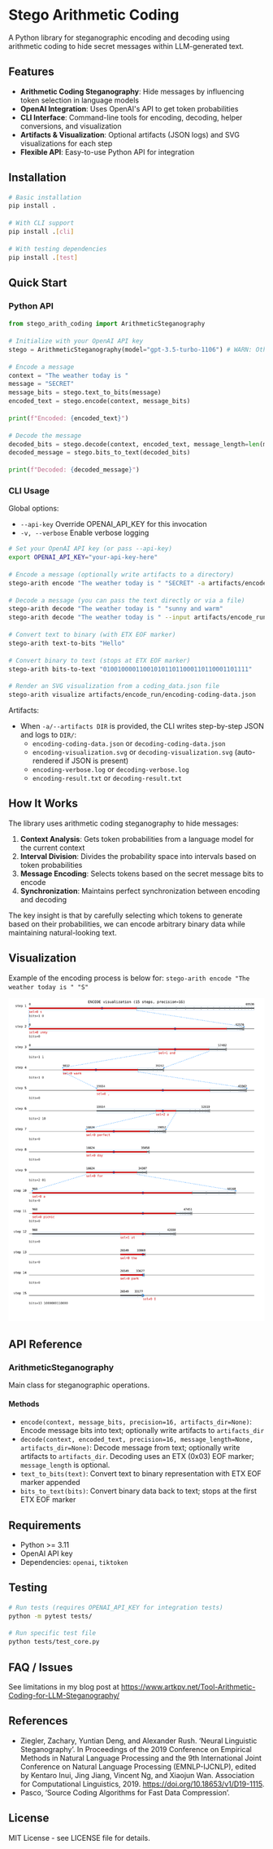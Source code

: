 # Stego Arithmetic Coding

A Python library for steganographic encoding and decoding using arithmetic coding to hide secret messages within LLM-generated text.

## Features

- **Arithmetic Coding Steganography**: Hide messages by influencing token selection in language models
- **OpenAI Integration**: Uses OpenAI's API to get token probabilities
- **CLI Interface**: Command-line tools for encoding, decoding, helper conversions, and visualization
- **Artifacts & Visualization**: Optional artifacts (JSON logs) and SVG visualizations for each step
- **Flexible API**: Easy-to-use Python API for integration

## Installation

```bash
# Basic installation
pip install .

# With CLI support
pip install .[cli]

# With testing dependencies
pip install .[test]
```

## Quick Start

### Python API

```python
from stego_arith_coding import ArithmeticSteganography

# Initialize with your OpenAI API key
stego = ArithmeticSteganography(model="gpt-3.5-turbo-1106") # WARN: Other models are non-deterministic

# Encode a message
context = "The weather today is "
message = "SECRET"
message_bits = stego.text_to_bits(message)
encoded_text = stego.encode(context, message_bits)

print(f"Encoded: {encoded_text}")

# Decode the message
decoded_bits = stego.decode(context, encoded_text, message_length=len(message_bits))
decoded_message = stego.bits_to_text(decoded_bits)

print(f"Decoded: {decoded_message}")
```

### CLI Usage

Global options:
- `--api-key` Override OPENAI_API_KEY for this invocation
- `-v, --verbose` Enable verbose logging

```bash
# Set your OpenAI API key (or pass --api-key)
export OPENAI_API_KEY="your-api-key-here"

# Encode a message (optionally write artifacts to a directory)
stego-arith encode "The weather today is " "SECRET" -a artifacts/encode_run

# Decode a message (you can pass the text directly or via a file)
stego-arith decode "The weather today is " "sunny and warm"
stego-arith decode "The weather today is " --input artifacts/encode_run/encoding-result.txt -a artifacts/decode_run

# Convert text to binary (with ETX EOF marker)
stego-arith text-to-bits "Hello"

# Convert binary to text (stops at ETX EOF marker)
stego-arith bits-to-text "0100100001100101011011000110110001101111"

# Render an SVG visualization from a coding_data.json file
stego-arith visualize artifacts/encode_run/encoding-coding-data.json
```

Artifacts:
- When `-a/--artifacts DIR` is provided, the CLI writes step-by-step JSON and logs to `DIR/`:
  - `encoding-coding-data.json` or `decoding-coding-data.json`
  - `encoding-visualization.svg` or `decoding-visualization.svg` (auto-rendered if JSON is present)
  - `encoding-verbose.log` or `decoding-verbose.log`
  - `encoding-result.txt` or `decoding-result.txt`

## How It Works

The library uses arithmetic coding steganography to hide messages:

1. **Context Analysis**: Gets token probabilities from a language model for the current context
2. **Interval Division**: Divides the probability space into intervals based on token probabilities  
3. **Message Encoding**: Selects tokens based on the secret message bits to encode
4. **Synchronization**: Maintains perfect synchronization between encoding and decoding

The key insight is that by carefully selecting which tokens to generate based on their probabilities, we can encode arbitrary binary data while maintaining natural-looking text.

## Visualization 

Example of the encoding process is below for: `stego-arith encode "The weather today is " "S"`

![vis](./encoding-visualization.svg)

## API Reference

### ArithmeticSteganography

Main class for steganographic operations.

#### Methods

- `encode(context, message_bits, precision=16, artifacts_dir=None)`: Encode message bits into text; optionally write artifacts to `artifacts_dir`
- `decode(context, encoded_text, precision=16, message_length=None, artifacts_dir=None)`: Decode message from text; optionally write artifacts to `artifacts_dir`. Decoding uses an ETX (0x03) EOF marker; `message_length` is optional.
- `text_to_bits(text)`: Convert text to binary representation with ETX EOF marker appended
- `bits_to_text(bits)`: Convert binary data back to text; stops at the first ETX EOF marker

## Requirements

- Python >= 3.11
- OpenAI API key
- Dependencies: `openai`, `tiktoken`

## Testing

```bash
# Run tests (requires OPENAI_API_KEY for integration tests)
python -m pytest tests/

# Run specific test file
python tests/test_core.py
```

## FAQ / Issues

See limitations in my blog post at https://www.artkpv.net/Tool-Arithmetic-Coding-for-LLM-Steganography/

## References

- Ziegler, Zachary, Yuntian Deng, and Alexander Rush. ‘Neural Linguistic Steganography’. In Proceedings of the 2019 Conference on Empirical Methods in Natural Language Processing and the 9th International Joint Conference on Natural Language Processing (EMNLP-IJCNLP), edited by Kentaro Inui, Jing Jiang, Vincent Ng, and Xiaojun Wan. Association for Computational Linguistics, 2019. https://doi.org/10.18653/v1/D19-1115.
- Pasco, ‘Source Coding Algorithms for Fast Data Compression’.

## License

MIT License - see LICENSE file for details.
